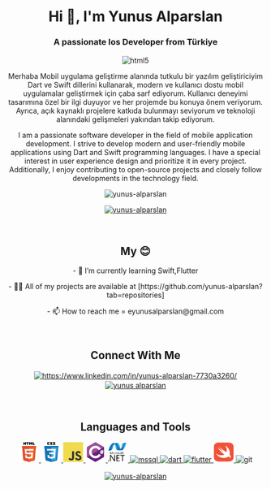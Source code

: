 <h1 align="center">Hi 👋, I'm Yunus Alparslan</h1>


<h3 align="center">A passionate Ios Developer from Türkiye</h3>

<p align="center"> <img align="center" src="https://media.giphy.com/media/E6jscXfv3AkWQ/giphy.gif" alt="html5" />  </p>


<p align="center"> Merhaba Mobil uygulama geliştirme alanında tutkulu bir yazılım geliştiriciyim Dart ve Swift dillerini kullanarak, modern ve kullanıcı dostu mobil uygulamalar geliştirmek için çaba sarf ediyorum. Kullanıcı deneyimi tasarımına özel bir ilgi duyuyor ve her projemde bu konuya önem veriyorum. Ayrıca, açık kaynaklı projelere katkıda bulunmayı seviyorum ve teknoloji alanındaki gelişmeleri yakından takip ediyorum.
</br>

<p align="center"> I am a passionate software developer in the field of mobile application development. I strive to develop modern and user-friendly mobile applications using Dart and Swift programming languages. I have a special interest in user experience design and prioritize it in every project. Additionally, I enjoy contributing to open-source projects and closely follow developments in the technology field.
</br>



</p>

</p>


<p align="center"> <img src="https://komarev.com/ghpvc/?username=yunus-alparslan&label=Profile%20views&color=0e75b6&style=flat" alt="yunus-alparslan" /> </p>

<p align="center"> <a href="https://github.com/ryo-ma/github-profile-trophy"><img src="https://github-profile-trophy.vercel.app/?username=yunus-alparslan" alt="yunus-alparslan" /></a> </p>

<p align="center"> <a href="https://twitter.com/" target="blank"><img src="https://img.shields.io/twitter/follow/?logo=twitter&style=for-the-badge" alt="" /></a> </p>

<h2 align="Center">My 😊 </h2>

<p align="center"> - 🌱 I’m currently learning Swift,Flutter </p>
  

<p align="center">  - 👨‍💻 All of my projects are available at [https://github.com/yunus-alparslan?tab=repositories] </p>

<p align="center"> - 📫 How to reach me = eyunusalparslan@gmail.com</p>

</br>
<h2 align="center">Connect With Me</h2>
<p align="center">
<a href="https://linkedin.com/in/https://www.linkedin.com/in/yunus-alparslan-7730a3260/" target="blank"><img align="center" src="https://raw.githubusercontent.com/rahuldkjain/github-profile-readme-generator/master/src/images/icons/Social/linked-in-alt.svg" alt="https://www.linkedin.com/in/yunus-alparslan-7730a3260/" height="30" width="40" /></a>
<a href="https://www.youtube.com/watch?v=5nWFb7PUtxU" target="blank"><img align="center" src="https://raw.githubusercontent.com/rahuldkjain/github-profile-readme-generator/master/src/images/icons/Social/youtube.svg" alt="yunus alparslan" height="30" width="40" /></a>
</p>

</br>
<h2 align="center">Languages and Tools</h2>
<p align="center"> <a href="https://www.w3schools.com/cs/" target="_blank" rel="noreferrer"> 
<img src="https://raw.githubusercontent.com/devicons/devicon/master/icons/html5/html5-original-wordmark.svg" alt="html5" width="40" height="40"/> </a> <a href="https://www.w3schools.com/html5/" target="_blank" rel="noreferrer"> 
<img src="https://raw.githubusercontent.com/devicons/devicon/master/icons/css3/css3-original-wordmark.svg" alt="css3" width="40" height="40"/> </a> <a href="https://dart.dev" target="_blank" rel="noreferrer"> 
<img src="https://raw.githubusercontent.com/devicons/devicon/master/icons/javascript/javascript-original.svg" alt="dart" width="40" height="40"/> </a> <a href="https://dotnet.microsoft.com/" target="_blank" rel="noreferrer"> 
<img src="https://raw.githubusercontent.com/devicons/devicon/master/icons/csharp/csharp-original.svg" alt="csharp" width="40" height="40"/> </a> <a href="https://www.w3schools.com/css/" target="_blank" rel="noreferrer"> 
<img src="https://raw.githubusercontent.com/devicons/devicon/master/icons/dot-net/dot-net-original-wordmark.svg" alt="dotnet" width="40" height="40"/>
<a href="https://www.microsoft.com/en-us/sql-server" target="_blank" rel="noreferrer"> 
<img src="https://www.svgrepo.com/show/303229/microsoft-sql-server-logo.svg" alt="mssql" width="40" height="40"/>
</a> <a href="https://dart.dev" target="_blank" rel="noreferrer"> 
<img src="https://www.vectorlogo.zone/logos/dartlang/dartlang-icon.svg" alt="dart" width="40" height="40"/> <a href="https://flutter.dev" target="_blank" rel="noreferrer"> 
<img src="https://www.vectorlogo.zone/logos/flutterio/flutterio-icon.svg" alt="flutter" width="40" height="40"/> </a> <a href="https://git-scm.com/" target="_blank" rel="noreferrer"> 
 <a href="https://developer.apple.com/swift/" target="_blank" rel="noreferrer"> 
<img src="https://raw.githubusercontent.com/devicons/devicon/master/icons/swift/swift-original.svg" alt="swift" width="40" height="40"/> </a>
<img src="https://www.vectorlogo.zone/logos/git-scm/git-scm-icon.svg" alt="git" width="40" height="40"/> </a>  </a> <a href="https://developer.mozilla.org/en-US/docs/Web/JavaScript" target="_blank" rel="noreferrer"> 
</br>

<p align="center"><img align="center" src="https://github-readme-stats.vercel.app/api/top-langs?username=yunus-alparslan&show_icons=true&locale=en&layout=compact" alt="yunus-alparslan" /></p>
